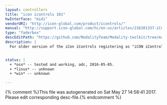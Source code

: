 ```yaml
---
layout: controllers
title: "icon icontrols 101"
hwInterface: "midi"
vendorURI: "http://icon-global.com/product/icontrols/"
manual: "http://support.icon-global.com/hc/en-us/articles/216201337-iControls"
type: "faderbox"
descEditPath: "https://github.com/ModalityTeam/Modality-toolkit/tree/master/Modality/MKtlDescriptions//icon-icontrols-101.desc.scd"
description: |
  For older version of the iCon iControls registering as "iCON iControl V1.01".


status: |
  + *osx* -- tested and working, adc, 2016-05-05.
  + *linux* -- unknown
  + *win* -- unknown

---
```

{% comment %}This file was autogenerated on Sat May 27 14:58:41 2017. Please edit corresponding desc-file.{% endcomment %}